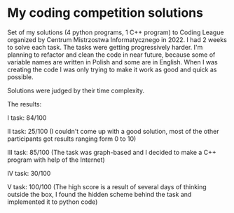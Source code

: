 # My coding competition solutions
Set of my solutions (4 python programs, 1 C++ program) to Coding League organized by Centrum Mistrzostwa Informatycznego in 2022.
I had 2 weeks to solve each task. The tasks were getting progressively harder.
I'm planning to refactor and clean the code in near future, because some of variable names are written in Polish and some are in English.
When I was creating the code I was only trying to make it work as good and quick as possible. 

Solutions were judged by their time complexity.

The results: 

I task: 84/100 

II task: 25/100 (I couldn't come up with a good solution, most of the other participants got results ranging form 0 to 10)

III task: 85/100 (The task was graph-based and I decided to make a C++ program with help of the Internet)

IV task: 30/100

V task: 100/100 (The high score is a result of several days of thinking outside the box, I found the hidden scheme behind the task and implemented it to python code)
